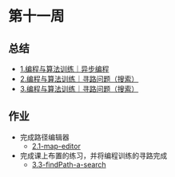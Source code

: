 # 第十一周

## 总结

- [1.编程与算法训练｜异步编程](./1.编程与算法训练｜异步编程.md)
- [2.编程与算法训练｜寻路问题（搜索）](./2.编程与算法训练｜寻路问题（搜索）.md)
- [3.编程与算法训练｜寻路问题（搜索）](./3.编程与算法训练｜寻路问题（搜索）.md)

## 作业

- 完成路径编辑器
  - [2.1-map-editor](./2.1-map-editor.html)
- 完成课上布置的练习，并将编程训练的寻路完成
  - [3.3-findPath-a-search](./3.3-findPath-a-search.html)

